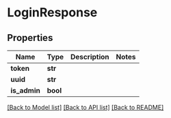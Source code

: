 # LoginResponse

## Properties
Name | Type | Description | Notes
------------ | ------------- | ------------- | -------------
**token** | **str** |  | 
**uuid** | **str** |  | 
**is_admin** | **bool** |  | 

[[Back to Model list]](../README.md#documentation-for-models) [[Back to API list]](../README.md#documentation-for-api-endpoints) [[Back to README]](../README.md)


